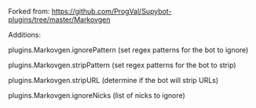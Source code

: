 Forked from: https://github.com/ProgVal/Supybot-plugins/tree/master/Markovgen

Additions:

plugins.Markovgen.ignorePattern (set regex patterns for the bot to ignore)

plugins.Markovgen.stripPattern (set regex patterns for the bot to strip)

plugins.Markovgen.stripURL (determine if the bot will strip URLs)

plugins.Markovgen.ignoreNicks (list of nicks to ignore)

